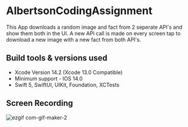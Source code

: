 # AlbertsonCodingAssignment
This App downloads a random image and fact from 2 seperate API's and show them both in the UI. A new API call is made on every screen tap to download a new image with a new fact from both API's.


## Build tools & versions used
- Xcode Version 14.2 (Xcode 13.0 Compatible)
- Minimum support - IOS 14.0
- Swift 5, SwiftUI, UIKit, Foundation, XCTests


## Screen Recording

![ezgif com-gif-maker-2](https://user-images.githubusercontent.com/60441734/214668103-886f0d07-5d4a-42e7-9f8e-ce7f97f88065.gif)
